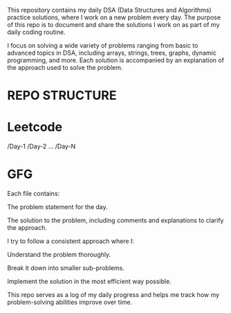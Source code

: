 This repository contains my daily DSA (Data Structures and Algorithms) practice solutions, where I work on a new problem every day. The purpose of this repo is to document and share the solutions I work on as part of my daily coding routine.

I focus on solving a wide variety of problems ranging from basic to advanced topics in DSA, including arrays, strings, trees, graphs, dynamic programming, and more. Each solution is accompanied by an explanation of the approach used to solve the problem.

# REPO STRUCTURE

# Leetcode
/Day-1
/Day-2
...
/Day-N

# GFG
Each file contains:

The problem statement for the day.

The solution to the problem, including comments and explanations to clarify the approach.

I try to follow a consistent approach where I:

Understand the problem thoroughly.

Break it down into smaller sub-problems.

Implement the solution in the most efficient way possible.

This repo serves as a log of my daily progress and helps me track how my problem-solving abilities improve over time.
